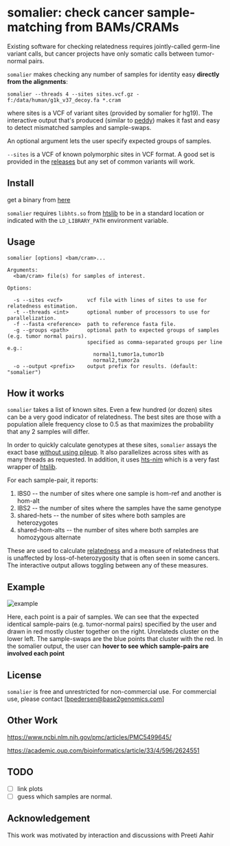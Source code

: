 # somalier: check cancer sample-matching from BAMs/CRAMs

Existing software for checking relatedness requires jointly-called germ-line variant calls,
but cancer projects have only somatic calls between tumor-normal pairs.

`somalier` makes checking any number of samples for identity easy **directly from the alignments**:

```
somalier --threads 4 --sites sites.vcf.gz -f:/data/human/g1k_v37_decoy.fa *.cram
```

where sites is a VCF of variant sites (provided by somalier for hg19).
The interactive output that's produced (similar to [peddy](https://github.com/brentp/peddy))
makes it fast and easy to detect mismatched samples and sample-swaps.

An optional argument lets the user specify expected groups of samples.

`--sites` is a VCF of known polymorphic sites in VCF format. A good set is provided in
the [releases](https://github.com/brentp/somalier/releases) but any set of common variants will work.

## Install

get a binary from [here](https://github.com/brentp/somalier/releases)

`somalier` requires `libhts.so` from [htslib](https://htslib.org) to be in
a standard location or indicated with the `LD_LIBRARY_PATH` environment variable.


## Usage

```
somalier [options] <bam/cram>...

Arguments:
  <bam/cram> file(s) for samples of interest.

Options:

  -s --sites <vcf>        vcf file with lines of sites to use for relatedness estimation.
  -t --threads <int>      optional number of processors to use for parallelization.
  -f --fasta <reference>  path to reference fasta file.
  -g --groups <path>      optional path to expected groups of samples (e.g. tumor normal pairs).
                          specified as comma-separated groups per line e.g.:
                            normal1,tumor1a,tumor1b
                            normal2,tumor2a
  -o --output <prefix>    output prefix for results. (default: "somalier")
```

## How it works

`somalier` takes a list of known sites. Even a few hundred (or dozen) sites can be a very
good indicator of relatedness. The best sites are those with a population allele frequency
close to 0.5 as that maximizes the probability that any 2 samples will differ.

In order to quickly calculate genotypes at these sites, `somalier` assays the exact base
[without using pileup](https://brentp.github.io/post/no-pile/). It also parallelizes across
sites with as many threads as requested. In addition, it uses [hts-nim](https://github.com/brentp/hts-nim)
which is a very fast wrapper of [htslib](https://htslib.org).

For each sample-pair, it reports:
1. IBS0 -- the number of sites where one sample is hom-ref and another is hom-alt
2. IBS2 -- the number of sites where the samples have the same genotype
3. shared-hets -- the number of sites where both samples are heterozygotes
4. shared-hom-alts -- the number of sites where both samples are homozygous alternate

These are used to calculate [relatedness](https://en.wikipedia.org/wiki/Coefficient_of_relationship)
and a measure of relatedness that is unaffected by loss-of-heterozygosity that is often seen in some 
cancers. The interactive output allows toggling between any of these measures.


## Example

![example](https://user-images.githubusercontent.com/1739/43783575-4863f13c-9a1f-11e8-9cf8-622f784edc69.png)

Here, each point is a pair of samples. We can see that the expected identical sample-pairs (e.g. tumor-normal pairs) specified by the user
and drawn in red mostly cluster together on the right. Unrelateds cluster on the lower left. The sample-swaps are the blue points that cluster with
the red. In the somalier output, the user can **hover to see which sample-pairs are involved each point**


## License

`somalier` is free and unrestricted for non-commercial use. For commercial use, please contact [bpedersen@base2genomics.com]

## Other Work

https://www.ncbi.nlm.nih.gov/pmc/articles/PMC5499645/

https://academic.oup.com/bioinformatics/article/33/4/596/2624551


## TODO

+ [ ]  link plots
+ [ ] guess which samples are normal.

## Acknowledgement

This work was motivated by interaction and discussions with Preeti Aahir

